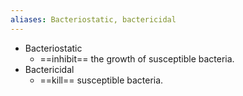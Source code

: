 ```yaml
---
aliases: Bacteriostatic, bactericidal
---
```

- Bacteriostatic 
	- ==inhibit== the growth of susceptible bacteria.
- Bactericidal 
	- ==kill== susceptible bacteria.